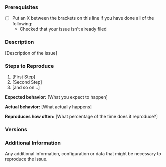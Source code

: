 <!--

Do you want to ask a question? Are you looking for support? Send a PM to Oipo on the EsperNet irc.

-->

### Prerequisites

* [ ] Put an X between the brackets on this line if you have done all of the following:
    * Checked that your issue isn't already filed

### Description

[Description of the issue]

### Steps to Reproduce

1. [First Step]
2. [Second Step]
3. [and so on...]

**Expected behavior:** [What you expect to happen]

**Actual behavior:** [What actually happens]

**Reproduces how often:** [What percentage of the time does it reproduce?]

### Versions


### Additional Information

Any additional information, configuration or data that might be necessary to reproduce the issue.

